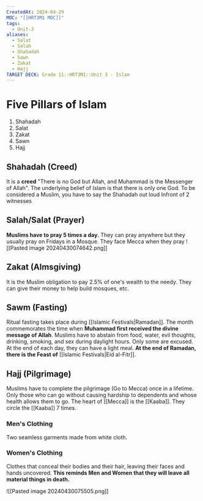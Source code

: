 ```yaml
---
CreatedAt: 2024-04-29
MOC: "[[HRT3M1 MOC]]"
tags:
  - Unit-3
aliases:
  - Salat
  - Salah
  - Shahadah
  - Sawn
  - Zakat
  - Hajj
TARGET DECK: Grade 11::HRT3M1::Unit 3 - Islam
---
```


# Five Pillars of Islam
1. Shahadah
2. Salat
3. Zakat
4. Sawn
5. Hajj


## Shahadah (Creed)
It is a **creed** "There is no God but Allah, and Muhammad is the Messenger of Allah". The underlying belief of Islam is that there is only one God.
To be considered a Muslim, you have to say the Shahadah out loud Infront of 2 witnesses


## Salah/Salat (Prayer)
**Muslims have to pray 5 times a day.** They can pray anywhere but they usually pray on Fridays in a Mosque. They face Mecca when they pray
![[Pasted image 20240430074642.png]]


## Zakat (Almsgiving)
It is the Muslim obligation to pay 2.5% of one's wealth to the needy. They can give their money to help build mosques, etc.


## Sawm (Fasting)
Ritual fasting takes place during [[Islamic Festivals|Ramadan]]. The month commemorates the time when **Muhammad first received the divine message of Allah**. Muslims have to abstain from food, water, evil thoughts, drinking, smoking, and sex during daylight hours. Only some are excused. At the end of each day, they can have a light meal.
**At the end of Ramadan, there is the Feast of** [[Islamic Festivals|Eid al-Fitr]].


## Hajj (Pilgrimage)
Muslims have to complete the pilgrimage (Go to Mecca) once in a lifetime. Only those who can go without causing hardship to dependents and whose health allows them to go. The heart of [[Mecca]] is the [[Kaaba]]. They circle the [[Kaaba]] 7 times.

### Men's Clothing
Two seamless garments made from white cloth.

### Women's Clothing
Clothes that conceal their bodies and their hair, leaving their faces and hands uncovered.
**This reminds Men and Women that they will leave all material things in death.**


![[Pasted image 20240430075505.png]]
